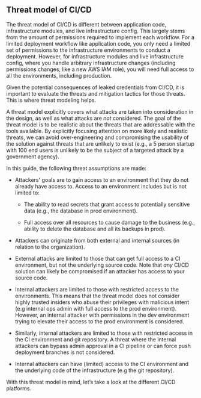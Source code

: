 ## Threat model of CI/CD

The threat model of CI/CD is different between application code, infrastructure modules, and live infrastructure config.
This largely stems from the amount of permissions required to implement each workflow. For a limited deployment workflow
like application code, you only need a limited set of permissions to the infrastructure environments to conduct a
deployment. However, for infrastructure modules and live infrastructure config, where you handle arbitrary
infrastructure changes (including permissions changes, like a new AWS IAM role), you will need full access to all the
environments, including production.

Given the potential consequences of leaked credentials from CI/CD, it is important to evaluate the threats and
mitigation tactics for those threats. This is where threat modeling helps.

A threat model explicitly covers what attacks are taken into consideration in the design, as well as what attacks are
_not_ considered. The goal of the threat model is to be realistic about the threats that are addressable with the
tools available. By explicitly focusing attention on more likely and realistic threats, we can avoid over-engineering and
compromising the usability of the solution against threats that are unlikely to exist (e.g., a 5 person startup with 100
end users is unlikely to be the subject of a targeted attack by a government agency).

In this guide, the following threat assumptions are made:

- Attackers' goals are to gain access to an environment that they do not already have access to. Access to an
  environment includes but is not limited to:

  - The ability to read secrets that grant access to potentially sensitive data (e.g., the database in prod
    environment).

  - Full access over all resources to cause damage to the business (e.g., ability to delete the database and all its
    backups in prod).

- Attackers can originate from both external and internal sources (in relation to the organization).

- External attacks are limited to those that can get full access to a CI environment, but not the underlying source
  code. Note that _any_ CI/CD solution can likely be compromised if an attacker has access to your source code.

- Internal attackers are limited to those with restricted access to the environments. This means that the threat model
  does not consider highly trusted insiders who abuse their privileges with malicious intent (e.g
  internal ops admin with full access to the prod environment). However, an internal attacker with permissions in the
  dev environment trying to elevate their access to the prod environment is considered.

- Similarly, internal attackers are limited to those with restricted access in the CI environment and git repository. A
  threat where the internal attackers can bypass admin approval in a CI pipeline or can force push deployment branches
  is not considered.

- Internal attackers can have (limited) access to the CI environment and the underlying code of the infrastructure (e.g
  the git repository).

With this threat model in mind, let’s take a look at the different CI/CD platforms.



<!-- ##DOCS-SOURCER-START
{"sourcePlugin":"Service Catalog Reference","hash":"da75eecf7933b1a52d2cd3b8e8689004"}
##DOCS-SOURCER-END -->
